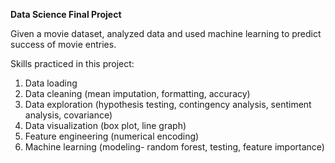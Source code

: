 **Data Science Final Project**

Given a movie dataset, analyzed data and used machine learning to predict success of movie entries. 

Skills practiced in this project:
1. Data loading
2. Data cleaning (mean imputation, formatting, accuracy)
4. Data exploration (hypothesis testing, contingency analysis, sentiment analysis, covariance)
5. Data visualization (box plot, line graph)
6. Feature engineering (numerical encoding)
7. Machine learning (modeling- random forest, testing, feature importance)
